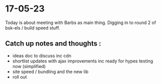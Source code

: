 # 17-05-23

Today is about meeting with Barbs as main thing. Digging in to round 2 of bsk-els / build speed stuff.

## Catch up notes and thoughts :
- ideas doc to discuss inc cdn
- shortlist updates with ajax improvements inc ready for hypes testing now (simplified)
- site speed / bundling and the new lib
- roll out
